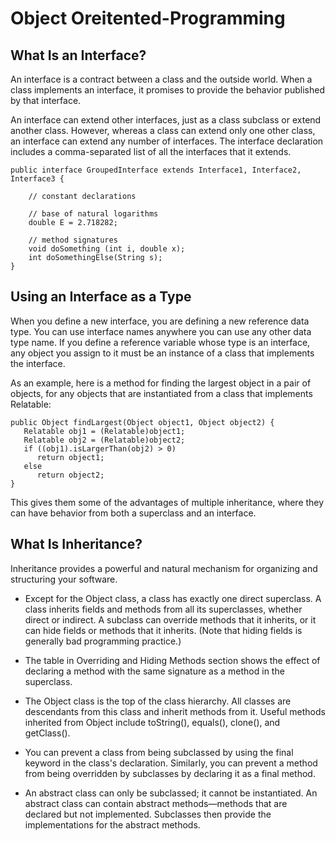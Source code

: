 # Object Oreitented-Programming

## What Is an Interface?

An interface is a contract between a class and the outside world. When a class implements an interface, it promises to provide the behavior published by that interface.

An interface can extend other interfaces, just as a class subclass or extend another class. However, whereas a class can extend only one other class, an interface can extend any number of interfaces. The interface declaration includes a comma-separated list of all the interfaces that it extends.

```
public interface GroupedInterface extends Interface1, Interface2, Interface3 {

    // constant declarations
    
    // base of natural logarithms
    double E = 2.718282;
 
    // method signatures
    void doSomething (int i, double x);
    int doSomethingElse(String s);
}
```

## Using an Interface as a Type

When you define a new interface, you are defining a new reference data type. You can use interface names anywhere you can use any other data type name. If you define a reference variable whose type is an interface, any object you assign to it must be an instance of a class that implements the interface.

As an example, here is a method for finding the largest object in a pair of objects, for any objects that are instantiated from a class that implements Relatable:
```
public Object findLargest(Object object1, Object object2) {
   Relatable obj1 = (Relatable)object1;
   Relatable obj2 = (Relatable)object2;
   if ((obj1).isLargerThan(obj2) > 0)
      return object1;
   else 
      return object2;
}

```

 This gives them some of the advantages of multiple inheritance, where they can have behavior from both a superclass and an interface.

## What Is Inheritance?

Inheritance provides a powerful and natural mechanism for organizing and structuring your software. 

* Except for the Object class, a class has exactly one direct superclass. A class inherits fields and methods from all its superclasses, whether direct or indirect. A subclass can override methods that it inherits, or it can hide fields or methods that it inherits. (Note that hiding fields is generally bad programming practice.)

* The table in Overriding and Hiding Methods section shows the effect of declaring a method with the same signature as a method in the superclass.

* The Object class is the top of the class hierarchy. All classes are descendants from this class and inherit methods from it. Useful methods inherited from Object include toString(), equals(), clone(), and getClass().

* You can prevent a class from being subclassed by using the final keyword in the class's declaration. Similarly, you can prevent a method from being overridden by subclasses by declaring it as a final method.

* An abstract class can only be subclassed; it cannot be instantiated. An abstract class can contain abstract methods—methods that are declared but not implemented. Subclasses then provide the implementations for the abstract methods.